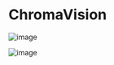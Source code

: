 # ChromaVision

![image](https://github.com/user-attachments/assets/e05bd459-7dd0-46d1-bfce-335247d02e6b)

![image](https://github.com/user-attachments/assets/43e261dd-b447-422c-a3f6-5260fe33755f)
